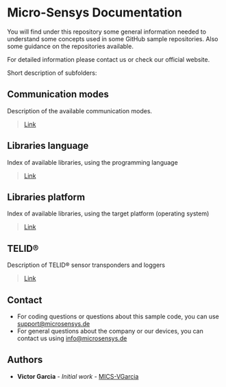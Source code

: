 # Micro-Sensys Documentation
You will find under this repository some general information needed to understand some concepts used in some GitHub sample repositories. Also some guidance on the repositories available.

For detailed information please contact us or check our official website.

Short description of subfolders:

## Communication modes
Description of the available communication modes.
> [Link](communication-modes)

## Libraries language
Index of available libraries, using the programming language
> [Link](libraries-language)

## Libraries platform
Index of available libraries, using the target platform (operating system)
> [Link](libraries-platform)

## TELID®
Description of TELID® sensor transponders and loggers
> [Link](telid)

## Contact
* For coding questions or questions about this sample code, you can use [support@microsensys.de](mailto:support@microsensys.de)
* For general questions about the company or our devices, you can contact us using [info@microsensys.de](mailto:info@microsensys.de)

## Authors

* **Victor Garcia** - *Initial work* - [MICS-VGarcia](https://github.com/MICS-VGarcia/)
